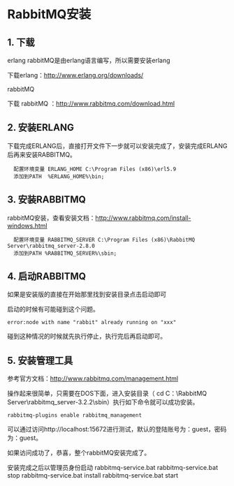 # RabbitMQ安装

## 1. 下载

erlang rabbitMQ是由erlang语言编写，所以需要安装erlang

下载erlang：http://www.erlang.org/downloads/

rabbitMQ

下载 rabbitMQ ：http://www.rabbitmq.com/download.html

## 2. 安装ERLANG
下载完成ERLANG后，直接打开文件下一步就可以安装完成了，安装完成ERLANG后再来安装RABBITMQ。

      配置环境变量 ERLANG_HOME C:\Program Files (x86)\erl5.9 
      添加到PATH  %ERLANG_HOME%\bin;

## 3. 安装RABBITMQ

rabbitMQ安装，查看安装文档：http://www.rabbitmq.com/install-windows.html

      配置环境变量 RABBITMQ_SERVER C:\Program Files (x86)\RabbitMQ Server\rabbitmq_server-2.8.0
      添加到PATH %RABBITMQ_SERVER%\sbin;


## 4. 启动RABBITMQ

如果是安装版的直接在开始那里找到安装目录点击启动即可


启动的时候有可能碰到这个问题。

```
error:node with name "rabbit" already running on "xxx"
```

碰到这种情况的时候就先执行停止，执行完后再启动即可。

## 5. 安装管理工具

参考官方文档：http://www.rabbitmq.com/management.html

操作起来很简单，只需要在DOS下面，进入安装目录（ cd C：\RabbitMQ Server\rabbitmq_server-3.2.2\sbin）执行如下命令就可以成功安装。
```
rabbitmq-plugins enable rabbitmq_management
```

可以通过访问http://localhost:15672进行测试，默认的登陆账号为：guest，密码为：guest。

如果访问成功了，恭喜，整个rabbitMQ安装完成了。

安装完成之后以管理员身份启动 
rabbitmq-service.bat
rabbitmq-service.bat stop
rabbitmq-service.bat install
rabbitmq-service.bat start
